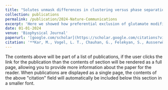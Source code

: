 ```yaml
---
title: "Solutes unmask differences in clustering versus phase separation of FET proteins"
collection: publications
permalink: /publication/2024-Nature-Communications
excerpt: 'Here we showed how preferential exclusion of glutamate modifies the driving forces for phase separation and clustering'
date: 01-01-2024
venue: 'Biophysical Journal'
paperurl: '[google.com/scholar](https://scholar.google.com/citations?view_op=view_citation&hl=en&user=MdAFTWoAAAAJ&sortby=pubdate&citation_for_view=MdAFTWoAAAAJ:u-x6o8ySG0sC)](https://www.nature.com/articles/s41467-024-48775-3)'
citation: '**Kar, M., Vogel, L. T., Chauhan, G., Felekyan, S., Ausserwöger, H., Welsh, T. J., ... & Pappu, R. V. (2024). Solutes unmask differences in clustering versus phase separation of FET proteins. Nature communications, 15(1), 4408.**'
---
```


The contents above will be part of a list of publications, if the user clicks the link for the publication than the contents of section will be rendered as a full page, allowing you to provide more information about the paper for the reader. When publications are displayed as a single page, the contents of the above "citation" field will automatically be included below this section in a smaller font.
